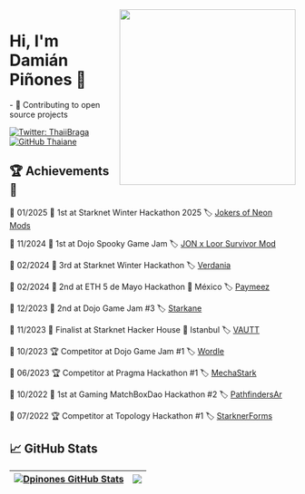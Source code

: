 <img align='right' src="https://media3.giphy.com/media/sL00sB0pH5oVaQclLc/giphy.gif" width="310" >

<h1> Hi, I'm Damián Piñones 🤠</h1>
  
</p>- 🚀 Contributing to open source projects</p>

[![Twitter: ThaiiBraga](https://img.shields.io/twitter/follow/dpinoness?style=social)](https://twitter.com/dpinoness)
[![GitHub Thaiane](https://img.shields.io/github/followers/dpinones?label=follow&style=social)](https://github.com/dpinones)

## 🏆 Achievements 🏅

📅 01/2025 🥇 1st at Starknet Winter Hackathon 2025 🏷️ [Jokers of Neon Mods](https://github.com/caravana-studio/jokers-of-neon-mods)

📅 11/2024 🥇 1st at Dojo Spooky Game Jam 🏷️ [JON x Loor Survivor Mod](https://github.com/caravana-studio/jokers-ls-mod-contracts)

📅 02/2024 🥉 3rd at Starknet Winter Hackathon 🏷️ [Verdania](https://github.com/amegakure-studio/verdania-cairo)

📅 02/2024 🥈 2nd at ETH 5 de Mayo Hackathon 📍 México 🏷️ [Paymeez](https://github.com/dbejarano820/eth-cdm-hackathon)

📅 12/2023 🥈 2nd at Dojo Game Jam #3 🏷️ [Starkane](https://github.com/amegakure-studio/starkane)

📅 11/2023 🏅 Finalist at Starknet Hacker House 📍 Istanbul 🏷️ [VAUTT](https://github.com/Koomuna-Labs)

📅 10/2023 🏆 Competitor at Dojo Game Jam #1 🏷️ [Wordle](https://github.com/dpinones/wordle-dojo)

📅 06/2023 🏆 Competitor at Pragma Hackathon #1 🏷️ [MechaStark](https://github.com/MechaStark-RPG/mecha-stark-contract)

📅 10/2022 🥇 1st at Gaming MatchBoxDao Hackathon #2 🏷️ [PathfindersAr](https://github.com/dpinones/pathfinders-ar)

📅 07/2022 🏆 Competitor at Topology Hackathon #1 🏷️ [StarknerForms](https://github.com/nicon44/starknet-forms)

<h2> 📈 GitHub Stats </h2>

|<a href="https://github.com/anuraghazra/github-readme-stats"><img align="center" src="https://github-readme-stats.vercel.app/api?username=dpinones&include_all_commits=true&count_private=true&show_icons=true&theme=tokyonight&hide_border=true" alt="Dpinones GitHub Stats" /></a>| <a href="https://github.com/anuraghazra/github-readme-stats"> <img align="center" src="https://github-readme-stats.vercel.app/api/top-langs/?username=dpinones&layout=compact&hide=java,html,tex,vue,javascript&theme=tokyonight&langs_count=3&hide_border=true" /> </a>|
| ------------- | ------------- |
